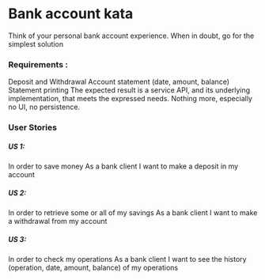 # Bank account kata

Think of your personal bank account experience.
When in doubt, go for the simplest solution

### Requirements :
Deposit and Withdrawal
Account statement (date, amount, balance)
Statement printing
The expected result is a service API, and its underlying implementation, that meets the expressed needs. Nothing more, especially no UI, no persistence.

### User Stories

##### US 1:
In order to save money
As a bank client
I want to make a deposit in my account

##### US 2:
In order to retrieve some or all of my savings
As a bank client
I want to make a withdrawal from my account

##### US 3:
In order to check my operations
As a bank client
I want to see the history (operation, date, amount, balance) of my operations